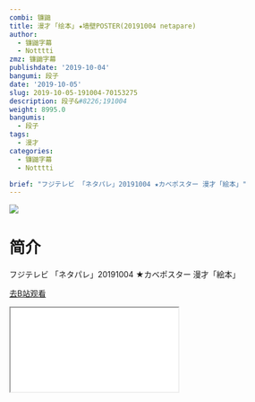 ```yaml
---
combi: 镰鼬
title: 漫才 ｢绘本｣ ★墙壁POSTER(20191004 netapare)
author:
  - 镰鼬字幕
  - Notttti
zmz: 镰鼬字幕
publishdate: '2019-10-04'
bangumi: 段子
date: '2019-10-05'
slug: 2019-10-05-191004-70153275
description: 段子&#8226;191004
weight: 8995.0
bangumis:
  - 段子
tags:
  - 漫才
categories:
  - 镰鼬字幕
  - Notttti

brief: "フジテレビ 「ネタパレ」20191004 ★カベポスター 漫才「絵本」"
---
```

![](https://raw.githubusercontent.com/tcgriffith/owaraisite/master/static/tmpimg/fc97c47538d997457578e603abb3bdd4696bd240.jpg.480.jpg)
# 简介  
フジテレビ
「ネタパレ」20191004
★カベポスター 漫才「絵本」  

[去B站观看](https://www.bilibili.com/video/av70153275/)
<div class ="resp-container"><iframe class="testiframe" src="//player.bilibili.com/player.html?aid=70153275"", scrolling="no", allowfullscreen="true" > </iframe></div> 
